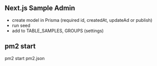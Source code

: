 ## Next.js Sample Admin
- create model in Prisma (required id, createdAt, updateAd or publish)
- run seed
- add to TABLE_SAMPLES, GROUPS (settings)

## pm2 start
pm2 start pm2.json